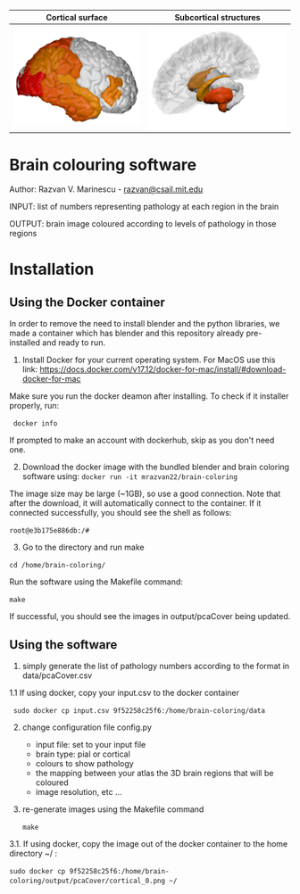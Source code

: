 
Cortical surface           |  Subcortical structures
:-------------------------:|:-------------------------:
![Cortical surface](output/pcaCover/cortical_1.png)  |  ![Subcortical structures](output/pcaCover/subcortical_1.png) 

# Brain colouring software 
Author: Razvan V. Marinescu - razvan@csail.mit.edu


INPUT: list of numbers representing pathology at each region in the brain

OUTPUT: brain image coloured according to levels of pathology in those regions


# Installation

## Using the Docker container

In order to remove the need to install blender and the python libraries, we made a container which has blender and this repository already pre-installed and ready to run.

1. Install Docker for your current operating system. For MacOS use this link:
https://docs.docker.com/v17.12/docker-for-mac/install/#download-docker-for-mac

Make sure you run the docker deamon after installing. To check if it installer properly, run:

``` docker info```

If prompted to make an account with dockerhub, skip as you don't need one.

2. Download the docker image with the bundled blender and brain coloring software using:
 ``` docker run -it mrazvan22/brain-coloring ```

The image size may be large (~1GB), so use a good connection. Note that after the download, it will automatically connect to the container. If it connected successfully, you should see the shell as follows:

``` root@e3b175e886db:/# ```

3. Go to the directory and run make

``` cd /home/brain-coloring/ ```

Run the software using the Makefile command:

``` make ```

If successful, you should see the images in output/pcaCover being updated. 

## Using the software

1. simply generate the list of pathology numbers according to the format in data/pcaCover.csv  

1.1 If using docker, copy your input.csv to the docker container 

``` sudo docker cp input.csv 9f52258c25f6:/home/brain-coloring/data```

2. change configuration file config.py
	- input file: set to your input file
	- brain type: pial or cortical
	- colours to show pathology
	- the mapping between your atlas the 3D brain regions that will be coloured
	- image resolution, etc ...
	
3. re-generate images using the Makefile command
	
	``` make ```

3.1. If using docker, copy the image out of the docker container to the home directory ~/ :

``` sudo docker cp 9f52258c25f6:/home/brain-coloring/output/pcaCover/cortical_0.png ~/ ```


